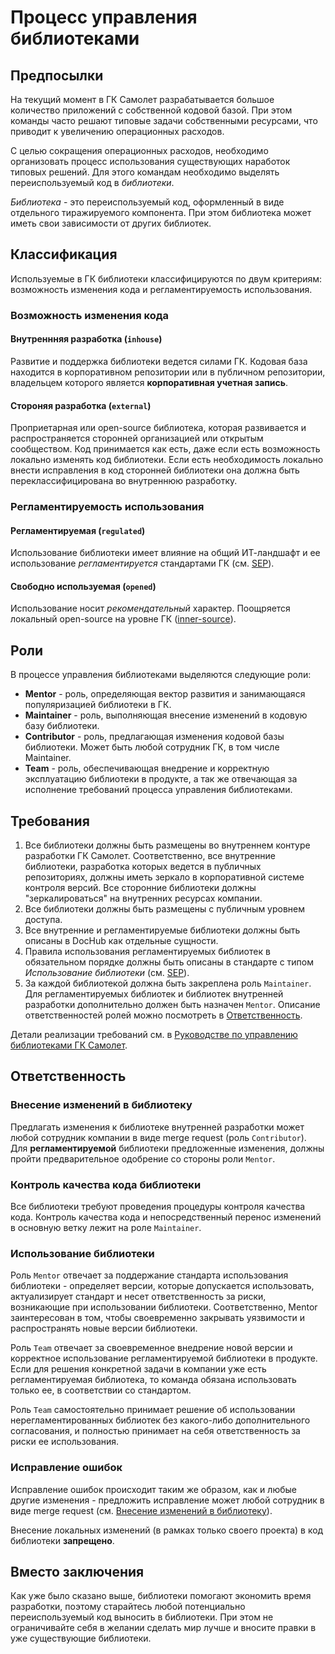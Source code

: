 # Процесс управления библиотеками

## Предпосылки
На текущий момент в ГК Самолет разрабатывается большое количество приложений с собственной кодовой базой. При этом команды часто решают типовые задачи собственными ресурсами, что приводит к увеличению операционных расходов.

С целью сокращения операционных расходов, необходимо организовать процесс использования существующих наработок типовых решений. Для этого командам необходимо выделять переиспользуемый код в *библиотеки*.

*Библиотека* - это переиспользуемый код, оформленный в виде отдельного тиражируемого компонента. При этом библиотека может иметь свои зависимости от других библиотек.


## Классификация
Используемые в ГК библиотеки классифицируются по двум критериям: возможность изменения кода и регламентируемость использования.

### Возможность изменения кода

#### Внутреннняя разработка (`inhouse`)
Развитие и поддержка библиотеки ведется силами ГК. Кодовая база находится в корпоративном репозитории или в публичном репозитории, владельцем которого является **корпоративная учетная запись**.

#### Стороняя разработка (`external`)
Проприетарная или open-source библиотека, которая развивается и распространяется сторонней организацией или открытым сообществом. Код принимается как есть, даже если есть возможность локально изменять код библиотеки. Если есть необходимость локально внести исправления в код сторонней библиотеки она должна быть переклассифицирована во внутреннюю разработку.


### Регламентируемость использования

#### Регламентируемая (`regulated`)
Использование библиотеки имеет влияние на общий ИТ-ландшафт и ее использование *регламентируется* стандартами ГК (см. [SEP](https://dochub.samoletgroup.ru/entities/seps/seps_list)).

#### Свободно используемая (`opened`)
Использование носит *рекомендательный* характер. Поощряется локальный open-source на уровне ГК ([inner-source](https://en.wikipedia.org/wiki/Inner_source)).


## Роли
В процессе управления библиотеками выделяются следующие роли:
- **Mentor** - роль, определяющая вектор развития и занимающаяся популяризацией библиотеки в ГК.
- **Maintainer** - роль, выполняющая внесение изменений в кодовую базу библиотеки.
- **Contributor** - роль, предлагающая изменения кодовой базы библиотеки. Может быть любой сотрудник ГК, в том числе Maintainer.
- **Team** - роль, обеспечивающая внедрение и корректную эксплуатацию библиотеки в продукте, а так же отвечающая за исполнение требований процесса управления библиотеками.


## Требования
1. Все библиотеки должны быть размещены во внутреннем контуре разработки ГК Самолет. Соответственно, все внутренние библиотеки, разработка которых ведется в публичных репозиториях, должны иметь зеркало в корпоративной системе контроля версий. Все сторонние библиотеки должны "зеркалироваться" на внутренних ресурсах компании.
2. Все библиотеки должны быть размещены с публичным уровнем доступа.
3. Все внутренние и регламентируемые библиотеки должны быть описаны в DocHub как отдельные сущности.
4. Правила использования регламентируемых библиотек в обязательном порядке должны быть описаны в стандарте с типом *Использование библиотеки* (см. [SEP](https://dochub.samoletgroup.ru/entities/seps/seps_list)).
5. За каждой библиотекой должна быть закреплена роль `Maintainer`. Для регламентируемых библиотек и библиотек внутренней разработки дополнительно должен быть назначен `Mentor`. Описание ответственностей ролей можно посмотреть в [Ответственность](#ответственность).

Детали реализации требований см. в [Руководстве по управлению библиотеками ГК Самолет](/docs/dochub.libraries_guide).


## Ответственность

### Внесение изменений в библиотеку
Предлагать изменения к библиотеке внутренней разработки может любой сотрудник компании в виде merge request (роль `Contributor`). Для **регламентируемой** библиотеки предложенные изменения, должны пройти предварительное одобрение со стороны роли `Mentor`.

### Контроль качества кода библиотеки
Все библиотеки требуют проведения процедуры контроля качества кода. Контроль качества кода и непосредственный перенос изменений в основную ветку лежит на роле `Maintainer`.

### Использование библиотеки
Роль `Mentor` отвечает за поддержание стандарта использования библиотеки - определяет версии, которые допускается использовать, актуализирует стандарт и несет ответственность за риски, возникающие при использовании библиотеки. Cоответственно, Mentor заинтересован в том, чтобы своевременно закрывать уязвимости и распространять новые версии библиотеки.

Роль `Team` отвечает за своевременное внедрение новой версии и корректное использование регламентируемой библиотеки в продукте. Если для решения конкретной задачи в компании уже есть регламентируемая библиотека, то команда обязана использовать только ее, в соответствии со стандартом.

Роль `Team` самостоятельно принимает решение об использовании нерегламентированных библиотек без какого-либо дополнительного согласования, и полностью принимает на себя ответственность за риски ее использования.

### Исправление ошибок
Исправление ошибок происходит таким же образом, как и любые другие изменения - предложить исправление может любой сотрудник в виде merge request (см. [Внесение изменений в библиотеку](#внесение-изменений-в-библиотеку)).

Внесение локальных изменений (в рамках только своего проекта) в код библиотеки **запрещено**.


## Вместо заключения
Как уже было сказано выше, библиотеки помогают экономить время разработки, поэтому старайтесь любой потенциально переиспользуемый код выносить в библиотеки. При этом не ограничивайте себя в желании сделать мир лучше и вносите правки в уже существующие библиотеки.